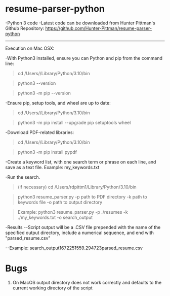# resume-parser-python

-Python 3 code
-Latest code can be downloaded from Hunter Pittman's Github Repository: https://github.com/Hunter-Pittman/resume-parser-python

------------------

Execution on Mac OSX:

-With Python3 installed, ensure you can Python and pip from the command line:
> cd /Users/<username>/Library/Python/3.10/bin

> python3 --version

> python3 -m pip --version

-Ensure pip, setup tools, and wheel are up to date:
> cd /Users/<username>/Library/Python/3.10/bin

> python3 -m pip install --upgrade pip setuptools wheel

-Download PDF-related libraries:
> cd /Users/<username>/Library/Python/3.10/bin

> python3 -m pip install pypdf

-Create a keyword list, with one search term or phrase on each line, and save as a text file. Example: my_keywords.txt

-Run the search.
> (if necessary) cd /Users/rdpittm1/Library/Python/3.10/bin

> python3 resume_parser.py -p path to PDF directory -k path to keywords file -o path to output directory

> Example: python3 resume_parser.py -p ./resumes -k ./my_keywords.txt -o search_output

-Results
--Script output will be a .CSV file prepended with the name of the specified output directory, include a numerical sequence, and end with "parsed_resume.csv"

--Example: search_output1672251559.294723parsed_resume.csv


# Bugs
1. On MacOS output directory does not work correctly and defaults to the current working directory of the script
